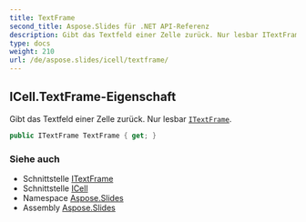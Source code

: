 ```yaml
---
title: TextFrame
second_title: Aspose.Slides für .NET API-Referenz
description: Gibt das Textfeld einer Zelle zurück. Nur lesbar ITextFrame aspose.slides/itextframe.
type: docs
weight: 210
url: /de/aspose.slides/icell/textframe/
---
```


## ICell.TextFrame-Eigenschaft

Gibt das Textfeld einer Zelle zurück. Nur lesbar [`ITextFrame`](../../itextframe).

```csharp
public ITextFrame TextFrame { get; }
```

### Siehe auch

* Schnittstelle [ITextFrame](../../itextframe)
* Schnittstelle [ICell](../../icell)
* Namespace [Aspose.Slides](../../icell)
* Assembly [Aspose.Slides](../../../)

<!-- DO NOT EDIT: generiert von xmldocmd für Aspose.Slides.dll -->